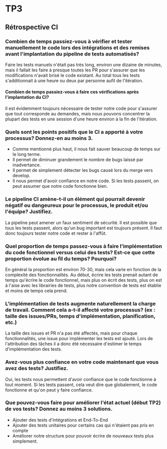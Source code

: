 # TP3

## Rétrospective CI

### Combien de temps passiez-vous à vérifier et tester manuellement le code lors des intégrations et des remises avant l'implantation du pipeline de tests automatisés?

Faire les tests manuels n'était pas très long, environ une dizaine de minutes, mais il fallait les faire à presque toutes les PR pour s'assurer que les modifications n'avait brisé le code existant. Au total tous les tests s'additionnait à une heure ou deux par personne aufil de l'itération.

#### Combien de temps passiez-vous à faire ces vérifications après l'implantation du CI?

Il est évidemment toujours nécessaire de tester notre code pour s'assurer que tout corresponde au demandes, mais nous pouvons concentrer la plupart des tests en une session d'une heure environ à la fin de l'itération.

### Quels sont les points positifs que le CI a apporté à votre processus? Donnez-en au moins 3.

- Comme mentionné plus haut, il nous fait sauver beaucoup de temps sur le long terme.
- Il permet de diminuer grandement le nombre de bugs laissé par inadvertance.
- Il permet de simplement détecter les bugs causé lors du merge vers develop.
- Il nous permet d'avoir confiance en notre code. Si les tests passent, on peut assumer que notre code fonctionne bien.

### Le pipeline CI amène-t-il un élément qui pourrait devenir négatif ou dangeureux pour le processus, le produit et/ou l'équipe? Justifiez.

La pipeline peut amener un faux sentiment de sécurité. Il est possible que tous les tests passent, alors qu'un bug important est toujours présent. Il faut donc toujours tester notre code et rester à l'affût.

### Quel proportion de temps passez-vous à faire l'implémentation du code fonctionnel versus celui des tests? Est-ce que cette proportion évolue au fil du temps? Pourquoi?

En général la proportion est environ 70-30, mais cela varie en fonction de la complexité des fonctionnalités. Au début, écrire les tests prenait autant de temps qu'écrire le code fonctionnel, mais plus on écrit des tests, plus on est à l'aise avec les librairies de tests, plus notre convention de tests est établie et moins de temps cela prend.

### L'implémentation de tests augmente naturellement la charge de travail. Comment cela a-t-il affecté votre processus? (ex : taille des issues/PRs, temps d'implémentation, planification, etc.)

La taille des issues et PR n'a pas été affectés, mais pour chaque fonctionnalités, une issue pour implémenter les tests est ajouté. Lors de l'attribution des tâches il a donc été nécessaire d'estimer le temps d'implémentation des tests.

### Avez-vous plus confiance en votre code maintenant que vous avez des tests? Justifiez.

Oui, les tests nous permettent d'avoir confiance que le code fonctionne à tout moment. Si les tests passent, cela veut dire que globalement, le code fonctionne et qu'on peut y faire confiance.

### Que pouvez-vous faire pour améliorer l'état actuel (début TP2) de vos tests? Donnez au moins 3 solutions.

- Ajouter des tests d'intégrations et End-To-End
- Ajouter des tests unitaires pour certains cas qui n'étaient pas pris en compte
- Améliorer notre structure pour pouvoir écrire de nouveaux tests plus simplement.